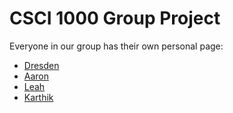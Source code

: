 # CSCI 1000 Group Project

Everyone in our group has their own personal page:

- [Dresden](Dresden.md)
- [Aaron](Aaron.md)
- [Leah](Leah.md)
- [Karthik](Karthik.md)



